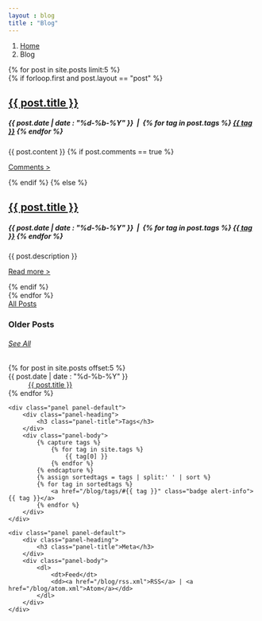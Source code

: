 ```yaml
---
layout : blog
title : "Blog"
---
```


<ol class="breadcrumb">
	<li><a href="/">Home</a></li>
	<li>Blog</li>
</ol>


<div class="col-xs-12 col-md-8 col-lg-9">
	<div class="post-list">
		{% for post in site.posts  limit:5 %}
			<div class="post-list-item">
				<article>
					{% if forloop.first and post.layout == "post" %}
						<h1><a href="{{ post.url }}">{{ post.title }}</a></h1>
						<h5><strong>{{ post.date | date : "%d-%b-%Y" }}</strong> &nbsp;|&nbsp;
							{% for tag in post.tags %}
								<a href="/blog/tags/#{{ tag }}" class="badge alert-info">{{ tag }}</a>
							{% endfor %}
						</h5>
						{{ post.content }}
						{% if post.comments == true %}
							<p><a href="{{ post.url }}">Comments &gt;</a></p>
						{% endif %}
					{% else %}
						<h2><a href="{{ post.url }}">{{ post.title }}</a></h2>
						<h5><strong>{{ post.date | date : "%d-%b-%Y" }}</strong> &nbsp;|&nbsp;
							{% for tag in post.tags %}
								<a href="/blog/tags/#{{ tag }}" class="badge alert-info">{{ tag }}</a>
							{% endfor %}
						</h5>
						<p>{{ post.description }}</p>
						<p><a href="{{ post.url }}">Read more &gt;</a></p>
					{% endif %}
				</article>
			</div>
		{% endfor %}
	</div>
	<div id="all-posts" class="well text-center">
		<a href="/blog/archive/">All Posts</a>
	</div>
</div>

<div class="col-xs-12 col-md-4 col-lg-3">
	<div id="older-posts" class="panel panel-default">
		<div class="panel-heading clearfix">
			<h3 class="pull-left panel-title">Older Posts</h3>
			<h6 class="pull-right panel-title"><a href="/blog/archive/">See All</a></h6>
		</div>
		<div class="panel-body">
			<dl>
			{% for post in site.posts offset:5 %}
				<dt>{{ post.date | date : "%d-%b-%Y"  }}</dt>
				<dd><a class="postlink" href="{{ post.url }}">{{ post.title }}</a></dd>
			{% endfor %}
			</dl>
		</div>
	</div>
	
	<div class="panel panel-default">
		<div class="panel-heading">
			<h3 class="panel-title">Tags</h3>
		</div>
		<div class="panel-body">
			{% capture tags %}
				{% for tag in site.tags %}
					{{ tag[0] }}
				{% endfor %}
			{% endcapture %}
			{% assign sortedtags = tags | split:' ' | sort %}
			{% for tag in sortedtags %}
				<a href="/blog/tags/#{{ tag }}" class="badge alert-info">{{ tag }}</a>
			{% endfor %}
		</div>
	</div>
	
	<div class="panel panel-default">
		<div class="panel-heading">
			<h3 class="panel-title">Meta</h3>
		</div>
		<div class="panel-body">
			<dl>
				<dt>Feed</dt>
				<dd><a href="/blog/rss.xml">RSS</a> | <a href="/blog/atom.xml">Atom</a></dd>
			</dl>
		</div>
	</div>
</div>

